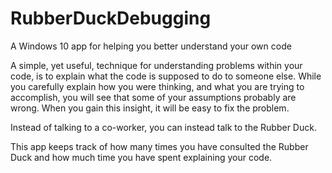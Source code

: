 # RubberDuckDebugging
A Windows 10 app for helping you better understand your own code

A simple, yet useful, technique for understanding problems within your code, is to explain what the code is supposed to do to someone 
else. While you carefully explain how you were thinking, and what you are trying to accomplish, you will see that some of your 
assumptions probably are wrong. When you gain this insight, it will be easy to fix the problem.

Instead of talking to a co-worker, you can instead talk to the Rubber Duck. 

This app keeps track of how many times you have consulted the Rubber Duck and how much time you have spent explaining your code.
